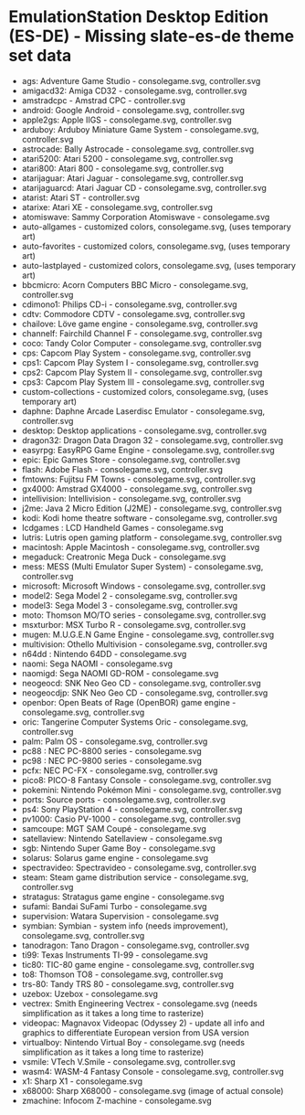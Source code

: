 # EmulationStation Desktop Edition (ES-DE) - Missing slate-es-de theme set data

* ags: Adventure Game Studio - consolegame.svg, controller.svg
* amigacd32: Amiga CD32 - consolegame.svg, controller.svg
* amstradcpc - Amstrad CPC - controller.svg
* android: Google Android - consolegame.svg, controller.svg
* apple2gs: Apple IIGS - consolegame.svg, controller.svg
* arduboy: Arduboy Miniature Game System - consolegame.svg, controller.svg
* astrocade: Bally Astrocade - consolegame.svg, controller.svg
* atari5200: Atari 5200 - consolegame.svg, controller.svg
* atari800: Atari 800 - consolegame.svg, controller.svg
* atarijaguar: Atari Jaguar - consolegame.svg, controller.svg
* atarijaguarcd: Atari Jaguar CD - consolegame.svg, controller.svg
* atarist: Atari ST - controller.svg
* atarixe: Atari XE - consolegame.svg, controller.svg
* atomiswave: Sammy Corporation Atomiswave - consolegame.svg
* auto-allgames - customized colors, consolegame.svg, (uses temporary art)
* auto-favorites - customized colors, consolegame.svg, (uses temporary art)
* auto-lastplayed - customized colors, consolegame.svg, (uses temporary art)
* bbcmicro: Acorn Computers BBC Micro - consolegame.svg, controller.svg
* cdimono1: Philips CD-i - consolegame.svg, controller.svg
* cdtv: Commodore CDTV - consolegame.svg, controller.svg
* chailove: Löve game engine - consolegame.svg, controller.svg
* channelf: Fairchild Channel F - consolegame.svg, controller.svg
* coco: Tandy Color Computer - consolegame.svg, controller.svg
* cps: Capcom Play System - consolegame.svg, controller.svg
* cps1: Capcom Play System I - consolegame.svg, controller.svg
* cps2: Capcom Play System II - consolegame.svg, controller.svg
* cps3: Capcom Play System III - consolegame.svg, controller.svg
* custom-collections - customized colors, consolegame.svg, (uses temporary art)
* daphne: Daphne Arcade Laserdisc Emulator - consolegame.svg, controller.svg
* desktop: Desktop applications - consolegame.svg, controller.svg
* dragon32: Dragon Data Dragon 32 - consolegame.svg, controller.svg
* easyrpg: EasyRPG Game Engine - consolegame.svg, controller.svg
* epic: Epic Games Store - consolegame.svg, controller.svg
* flash: Adobe Flash - consolegame.svg, controller.svg
* fmtowns: Fujitsu FM Towns - consolegame.svg, controller.svg
* gx4000: Amstrad GX4000 - consolegame.svg, controller.svg
* intellivision: Intellivision - consolegame.svg, controller.svg
* j2me: Java 2 Micro Edition (J2ME) - consolegame.svg, controller.svg
* kodi: Kodi home theatre software - consolegame.svg, controller.svg
* lcdgames : LCD Handheld Games - consolegame.svg
* lutris: Lutris open gaming platform - consolegame.svg, controller.svg
* macintosh: Apple Macintosh - consolegame.svg, controller.svg
* megaduck: Creatronic Mega Duck - consolegame.svg
* mess: MESS (Multi Emulator Super System) - consolegame.svg, controller.svg
* microsoft: Microsoft Windows - consolegame.svg, controller.svg
* model2: Sega Model 2 - consolegame.svg, controller.svg
* model3: Sega Model 3 - consolegame.svg, controller.svg
* moto: Thomson MO/TO series - consolegame.svg, controller.svg
* msxturbor: MSX Turbo R - consolegame.svg, controller.svg
* mugen: M.U.G.E.N Game Engine - consolegame.svg, controller.svg
* multivision: Othello Multivision - consolegame.svg, controller.svg
* n64dd : Nintendo 64DD - consolegame.svg
* naomi: Sega NAOMI - consolegame.svg
* naomigd: Sega NAOMI GD-ROM - consolegame.svg
* neogeocd: SNK Neo Geo CD - consolegame.svg, controller.svg
* neogeocdjp: SNK Neo Geo CD - consolegame.svg, controller.svg
* openbor: Open Beats of Rage (OpenBOR) game engine - consolegame.svg, controller.svg
* oric: Tangerine Computer Systems Oric - consolegame.svg, controller.svg
* palm: Palm OS - consolegame.svg, controller.svg
* pc88 : NEC PC-8800 series - consolegame.svg
* pc98 : NEC PC-9800 series - consolegame.svg
* pcfx: NEC PC-FX - consolegame.svg, controller.svg
* pico8: PICO-8 Fantasy Console - consolegame.svg, controller.svg
* pokemini: Nintendo Pokémon Mini - consolegame.svg, controller.svg
* ports: Source ports - consolegame.svg, controller.svg
* ps4: Sony PlayStation 4 - consolegame.svg, controller.svg
* pv1000: Casio PV-1000 - consolegame.svg, controller.svg
* samcoupe: MGT SAM Coupé - consolegame.svg
* satellaview: Nintendo Satellaview - consolegame.svg
* sgb: Nintendo Super Game Boy - consolegame.svg
* solarus: Solarus game engine - consolegame.svg
* spectravideo: Spectravideo - consolegame.svg, controller.svg
* steam: Steam game distribution service - consolegame.svg, controller.svg
* stratagus: Stratagus game engine - consolegame.svg
* sufami: Bandai SuFami Turbo - consolegame.svg
* supervision: Watara Supervision - consolegame.svg
* symbian: Symbian - system info (needs improvement), consolegame.svg, controller.svg
* tanodragon: Tano Dragon - consolegame.svg, controller.svg
* ti99: Texas Instruments TI-99 - consolegame.svg
* tic80: TIC-80 game engine - consolegame.svg, controller.svg
* to8: Thomson TO8 - consolegame.svg, controller.svg
* trs-80: Tandy TRS 80 - consolegame.svg, controller.svg
* uzebox: Uzebox - consolegame.svg
* vectrex: Smith Engineering Vectrex - consolegame.svg (needs simplification as it takes a long time to rasterize)
* videopac: Magnavox Videopac (Odyssey 2) - update all info and graphics to differentiate European version from USA version
* virtualboy: Nintendo Virtual Boy - consolegame.svg (needs simplification as it takes a long time to rasterize)
* vsmile: VTech V.Smile - consolegame.svg, controller.svg
* wasm4: WASM-4 Fantasy Console - consolegame.svg, controller.svg
* x1:  Sharp X1 - consolegame.svg
* x68000: Sharp X68000 - consolegame.svg (image of actual console)
* zmachine: Infocom Z-machine - consolegame.svg
